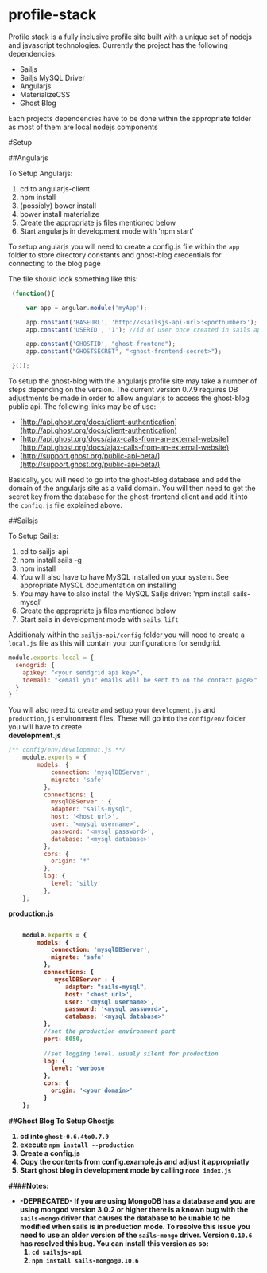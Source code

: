 # profile-stack
Profile stack is a fully inclusive profile site built with a unique set of nodejs and javascript technologies. Currently
the project has the following dependencies:

* Sailjs
* Sailjs MySQL Driver
* Angularjs
* MaterializeCSS
* Ghost Blog

Each projects dependencies have to be done within the appropriate folder as most of them are local nodejs components

#Setup

##Angularjs

To Setup Angularjs:
 1. cd to angularjs-client
 2. npm install
 3. (possibly) bower install
 4. bower install materialize
 5. Create the appropriate js files mentioned below
 6. Start angularjs in development mode with 'npm start'

 To setup angularjs you will need to create a config.js file within the `app` folder to store directory constants and
 ghost-blog credentials for connecting to the blog page

 The file should look something like this:
 
````javascript
 (function(){

     var app = angular.module('myApp');

     app.constant('BASEURL', 'http://<sailsjs-api-url>:<portnumber>');
     app.constant('USERID', '1'); //id of user once created in sails api

     app.constant('GHOSTID', "ghost-frontend");
     app.constant("GHOSTSECRET", "<ghost-frontend-secret>");

 }());
````
To setup the ghost-blog with the angularjs profile site may take a number of steps depending on the version. The current
version 0.7.9 requires DB adjustments be made in order to allow angularjs to access the ghost-blog public api. The following
links may be of use:

* [http://api.ghost.org/docs/client-authentication](http://api.ghost.org/docs/client-authentication)
* [http://api.ghost.org/docs/ajax-calls-from-an-external-website](http://api.ghost.org/docs/ajax-calls-from-an-external-website)
* [http://support.ghost.org/public-api-beta/](http://support.ghost.org/public-api-beta/)

Basically, you will need to go into the ghost-blog database and add the domain of the angularjs site as a valid domain.
You will then need to get the secret key from the database for the ghost-frontend client and add it into the `config.js`
file explained above.

##Sailsjs

To Setup Sailjs:
 1. cd to sailjs-api
 2. npm install sails -g
 3. npm install
 4. You will also have to have MySQL installed on your system. See appropriate MySQL documentation on installing
 5. You may have to also install the MySQL Sailjs driver: 'npm install sails-mysql'
 6. Create the appropriate js files mentioned below
 7. Start sails in development mode with `sails lift`

Additionaly within the `sailjs-api/config` folder you will need to create a `local.js` file as this will contain
your configurations for sendgrid.

````javascript
module.exports.local = {
  sendgrid: {
    apikey: "<your sendgrid api key>",
    toemail: "<email your emails will be sent to on the contact page>"
  }
}
````
You will also need to create and setup your `development.js` and `production,js` environment files. These will go
 into the `config/env` folder you will have to create <br>
<b>development.js</b>
````javascript
/** config/env/development.js **/
    module.exports = {
        models: {
            connection: 'mysqlDBServer',
            migrate: 'safe'
          },
          connections: {
            mysqlDBServer : {
            adapter: "sails-mysql",
            host: '<host url>',
            user: '<mysql username>',
            password: '<mysql password>',
            database: '<mysql database>'
          },
          cors: {
            origin: '*'
          },
          log: {
            level: 'silly'
          },
    };
````
<b>production.js<b> <br>

````javascript

    module.exports = {
        models: {
            connection: 'mysqlDBServer',
            migrate: 'safe'
          },
          connections: {
             mysqlDBServer : {
                adapter: "sails-mysql",
                host: '<host url>',
                user: '<mysql username>',
                password: '<mysql password>',
                database: '<mysql database>'
          },
          //set the production environment port
          port: 8050,
        
          //set logging level. usualy silent for production
          log: {
            level: 'verbose'
          },
          cors: {
            origin: '<your domain>'
          }
    };
````

##Ghost Blog
To Setup Ghostjs

1. cd into `ghost-0.6.4to0.7.9`
2. execute `npm install --production`
3. Create a config.js
4. Copy the contents from config.example.js and adjust it appropriatly
5. Start ghost blog in development mode by calling `node index.js`

####Notes:
 * -DEPRECATED- If you are using MongoDB has a database and you are using mongod version 3.0.2 or higher there is a known bug with
 the `sails-mongo` driver that causes the database to be unable to be modified when sails is in production mode. To 
 resolve this issue you need to use an older version of the `sails-mongo` driver. Version `0.10.6` has resolved this 
 bug. You can install this version as so: 
     1. `cd sailsjs-api`
     2. `npm install sails-mongo@0.10.6`
